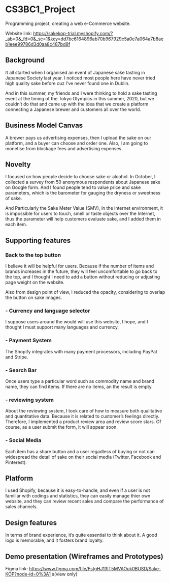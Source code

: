 # CS3BC1_Project
Programming project, creating a web e-Commerce website.

Website link: https://sakekop-trial.myshopify.com/?_ab=0&_fd=0&_sc=1&key=dd7bc6164896ab70b967929c5a0e7a064a7b8aeb1eee99786d3d0aa8c487bd8f

## Background
It all started when I organised an event of Japanese sake tasting in Japanese Society last year. I noticed most people here have never tried high quality sake before cuz I’ve never found one in Dublin.

And in this summer, my friends and I were thinking to hold a sake tasting event at the timing of the Tokyo Olympics in this summer, 2020, but we couldn’t do that and came up with the idea that we create a platform connecting a Japanese brewer and customers all over the world.

## Business Model Canvas
A brewer pays us advertising expenses, then I upload the sake on our platform, and a buyer can choose and order one.
Also, I am going to monetise from blockage fees and advertising expenses.

## Novelty
I focused on how people decide to choose sake or alcohol.
In October, I collected a survey from 50 anonymous respondents about Japanese sake on Google form. And I found people tend to value price and sake parameters, which is the barometer for gauging the dryness or sweetness of sake. 

And Particularly the Sake Meter Value (SMV), in the internet environment, it is impossible for users to touch, smell or taste objects over the Internet, thus the parameter will help customers evaluate sake, and I added them in each item. 

## Supporting features

### Back to the top button

I believe it will be helpful for users. Because if the number of items and brands increases in the future, they will feel uncomfortable to go back to the top, and I thought I need to add a button without reducing or adjusting page weight on the website.

Also from design point of view, I reduced the opacity, considering to overlap the button on sake images.

### - Currency and language selector

I suppose users around the would will use this website, I hope, and I thought I must support many languages and currency.

### - Payment System

The Shopify integrates with many payment processors, including PayPal and Stripe.

### - Search Bar

Once users type a particular word such as commodity name and brand name, they can find items.
If there are no items, an the result is empty.

### - reviewing system

About the reviewing system, I took care of how to measure both qualitative and quantitative data. Because it is related to customer’s feelings directly. Therefore, I implemented a product review area and review score stars. 
Of course, as a user submit the form, it will appear soon.

### - Social Media

Each item has a share button and a user regadless of buying or not can widespread the detail of sake on their social media (Twitter, Facebook and Pinterest).

## Platform
I used Shopify, because it is easy-to-handle, and even if a user is not familiar with codings and statistics, they can easily manage thier own website, and they can review recent sales and compare the performance of sales channels.

## Design features
In terms of brand experience, it’s quite essential to think about it. A good logo is memorable, and it fosters brand loyalty.

## Demo presentation (Wireframes and Prototypes)
Figma link: https://www.figma.com/file/FstgHJ13lT5MVAOuk0BUSD/Sake-KOP?node-id=0%3A1 s(view only)
